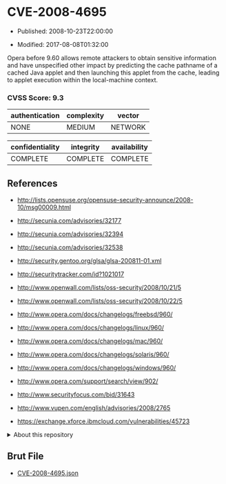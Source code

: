 # CVE-2008-4695

- Published: 2008-10-23T22:00:00

- Modified: 2017-08-08T01:32:00

Opera before 9.60 allows remote attackers to obtain sensitive information and have unspecified other impact by predicting the cache pathname of a cached Java applet and then launching this applet from the cache, leading to applet execution within the local-machine context.

### CVSS Score: **9.3**

| authentication | complexity | vector |
| --- | --- | --- |
| NONE | MEDIUM | NETWORK |

| confidentiality | integrity | availability |
| --- | --- | --- |
| COMPLETE | COMPLETE | COMPLETE |

## References

* http://lists.opensuse.org/opensuse-security-announce/2008-10/msg00009.html

* http://secunia.com/advisories/32177

* http://secunia.com/advisories/32394

* http://secunia.com/advisories/32538

* http://security.gentoo.org/glsa/glsa-200811-01.xml

* http://securitytracker.com/id?1021017

* http://www.openwall.com/lists/oss-security/2008/10/21/5

* http://www.openwall.com/lists/oss-security/2008/10/22/5

* http://www.opera.com/docs/changelogs/freebsd/960/

* http://www.opera.com/docs/changelogs/linux/960/

* http://www.opera.com/docs/changelogs/mac/960/

* http://www.opera.com/docs/changelogs/solaris/960/

* http://www.opera.com/docs/changelogs/windows/960/

* http://www.opera.com/support/search/view/902/

* http://www.securityfocus.com/bid/31643

* http://www.vupen.com/english/advisories/2008/2765

* https://exchange.xforce.ibmcloud.com/vulnerabilities/45723

<details>
<summary>About this repository</summary> 

  This repository is part of the project [Live Hack CVE](https://github.com/Live-Hack-CVE). Main website can be found [www.live-hack.org](https://www.live-hack.org) 
  
  Made by [Sn0wAlice](https://github.com/Sn0wAlice) for the people that care about security and need to have a feed of the latest CVEs. Hope you enjoy it, don't forget to star the repo and follow me on [Twitter](https://twitter.com/Sn0wAlice) and [Github](https://github.com/Sn0wAlice). And that is my [personnal website](https://www.alice-snow.me/)

  - [Home Page](https://github.com/Live-Hack-CVE)
  - [Framework](https://github.com/Live-Hack-CVE/cve-framework)
  - [CVE database](https://github.com/Live-Hack-CVE/full_database)
  - [Changelog](https://github.com/Live-Hack-CVE/Changelog)
</details>

## Brut File

* [CVE-2008-4695.json](https://raw.githubusercontent.com/Live-Hack-CVE/full_database/main/cves/2008/CVE-2008-4695.json)

